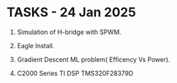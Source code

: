 # TASKS - 24 Jan 2025

1. Simulation of H-bridge with SPWM.

2. Eagle Install.

3. Gradient Descent ML problem( Efficency Vs Power).

4. C2000 Series TI DSP TMS320F28379D